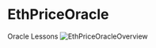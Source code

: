 # EthPriceOracle
Oracle Lessons
![EthPriceOracleOverview](https://user-images.githubusercontent.com/7625606/175496289-5d2e1507-9e63-4753-aa2f-f9c2bb5bb3b6.png)
